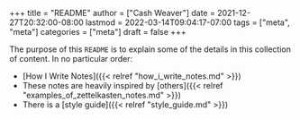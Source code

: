 +++
title = "README"
author = ["Cash Weaver"]
date = 2021-12-27T20:32:00-08:00
lastmod = 2022-03-14T09:04:17-07:00
tags = ["meta", "meta"]
categories = ["meta"]
draft = false
+++

The purpose of this `README` is to explain some of the details in this collection of content. In no particular order:

-   [How I Write Notes]({{< relref "how_i_write_notes.md" >}})
-   These notes are heavily inspired by [others]({{< relref "examples_of_zettelkasten_notes.md" >}})
-   There is a [style guide]({{< relref "style_guide.md" >}})
